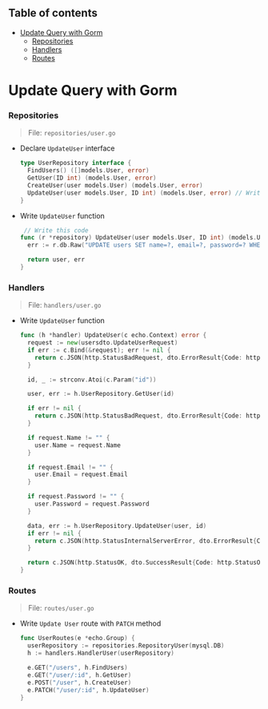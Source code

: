 ## Table of contents

- [Update Query with Gorm](#update-query-with-gorm)
  - [Repositories](#repositories)
  - [Handlers](#handlers)
  - [Routes](#routes)

# Update Query with Gorm

### Repositories

> File: `repositories/user.go`

- Declare `UpdateUser` interface
  ```go
  type UserRepository interface {
    FindUsers() ([]models.User, error)
    GetUser(ID int) (models.User, error)
    CreateUser(user models.User) (models.User, error)
    UpdateUser(user models.User, ID int) (models.User, error) // Write this code
  }
  ```
- Write `UpdateUser` function

  ```go
   // Write this code
  func (r *repository) UpdateUser(user models.User, ID int) (models.User, error) {
    err := r.db.Raw("UPDATE users SET name=?, email=?, password=? WHERE id=?", user.Name, user.Email, user.Password,ID).Scan(&user).Error

    return user, err
  }
  ```

### Handlers

> File: `handlers/user.go`

- Write `UpdateUser` function

  ```go
  func (h *handler) UpdateUser(c echo.Context) error {
    request := new(usersdto.UpdateUserRequest)
    if err := c.Bind(&request); err != nil {
      return c.JSON(http.StatusBadRequest, dto.ErrorResult{Code: http.StatusBadRequest, Message: err.Error()})
    }

    id, _ := strconv.Atoi(c.Param("id"))

    user, err := h.UserRepository.GetUser(id)

    if err != nil {
      return c.JSON(http.StatusBadRequest, dto.ErrorResult{Code: http.StatusBadRequest, Message: err.Error()})
    }

    if request.Name != "" {
      user.Name = request.Name
    }

    if request.Email != "" {
      user.Email = request.Email
    }

    if request.Password != "" {
      user.Password = request.Password
    }

    data, err := h.UserRepository.UpdateUser(user, id)
    if err != nil {
      return c.JSON(http.StatusInternalServerError, dto.ErrorResult{Code: http.StatusInternalServerError, Message: err.Error()})
    }

    return c.JSON(http.StatusOK, dto.SuccessResult{Code: http.StatusOK, Data: convertResponse(data)})
  }
  ```

### Routes

> File: `routes/user.go`

- Write `Update User` route with `PATCH` method

  ```go
  func UserRoutes(e *echo.Group) {
    userRepository := repositories.RepositoryUser(mysql.DB)
    h := handlers.HandlerUser(userRepository)

    e.GET("/users", h.FindUsers)
    e.GET("/user/:id", h.GetUser)
    e.POST("/user", h.CreateUser)
    e.PATCH("/user/:id", h.UpdateUser)
  }
  ```
